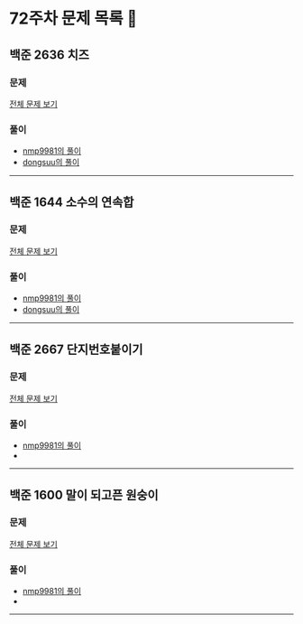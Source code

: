 # 72주차 문제 목록 📝

## 백준 2636 치즈   
### 문제
[전체 문제 보기](https://www.acmicpc.net/problem/2636)    

### 풀이
- [nmp9981의 풀이](https://blog.naver.com/tybnasgo/223125960350)
- [dongsuu의 풀이](https://hyunn99.tistory.com/173)
___

## 백준 1644 소수의 연속합  
### 문제
[전체 문제 보기](https://www.acmicpc.net/problem/1644)

### 풀이
- [nmp9981의 풀이](https://blog.naver.com/tybnasgo/222516453691)
- [dongsuu의 풀이](https://hyunn99.tistory.com/172)
___

## 백준 2667 단지번호붙이기  
### 문제
[전체 문제 보기](https://www.acmicpc.net/problem/2667)

### 풀이
- [nmp9981의 풀이](https://blog.naver.com/tybnasgo/223133643375)
- 
___

## 백준 1600 말이 되고픈 원숭이  
### 문제
[전체 문제 보기](https://www.acmicpc.net/problem/1600)

### 풀이
- [nmp9981의 풀이](https://blog.naver.com/tybnasgo/222745901663)
- 
___
